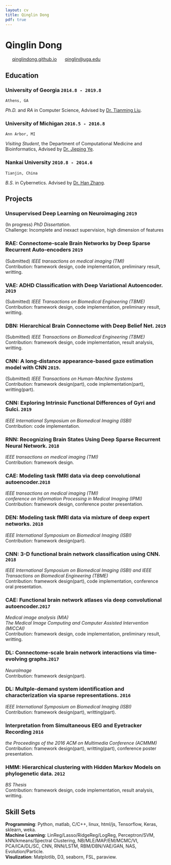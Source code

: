 ```yaml
---
layout: cv
title: Qinglin Dong
pdf: true
---
```

# Qinglin Dong

<div id="webaddress">
<i class="fi-home" style="margin-left:1em"></i>
<a href="https://qinglindong.github.io" style="margin-left:0.5em">qinglindong.github.io</a>
<i class="fi-mail" style="margin-left:1em"></i>
<a href="qinglin@uga.edu" style="margin-left:0.5em">qinglin@uga.edu</a>
</div>

## Education

### __University of Georgia__ `2014.8 - 2019.8`
```
Athens, GA
```
_Ph.D._ and _RA_ in Computer Science, Advised by [Dr. Tianming Liu](http://cobweb.cs.uga.edu/~tliu/).<br>


### __University of Michigan__ `2016.5 - 2016.8`
```
Ann Arbor, MI
```
_Visiting Student_, the Department of Computational Medicine and Bioinformatics, Advised by [Dr. Jieping Ye](https://midas.umich.edu/faculty-member/jieping-ye/).<br>


### __Nankai University__ `2010.8 - 2014.6`
```
Tianjin, China
```
_B.S_. in Cybernetics. Advised by [Dr. Han Zhang](http://ai.nankai.edu.cn/frontend/Teachers/Introduce.aspx?TID=zhangh).<br>

## Projects

### __Unsupervised Deep Learning on Neuroimaging__  `2019`<br>
(In progress) _PhD Dissertation_. <br>
Challenge: Incomplete and inexact supervision, high dimension of features<br>

### __RAE:__ Connectome-scale Brain Networks by Deep Sparse Recurrent Auto-encoders `2019` <br>
(Submitted) _IEEE transactions on medical imaging (TMI)_<br>
Contribution: framework design, code implementation, preliminary result, writting.<br>

### __VAE:__ ADHD Classification with Deep Variational Autoencoder. `2019` <br>
(Submitted) _IEEE Transactions on Biomedical Engineering (TBME)_<br>
Contribution: framework design, code implementation, preliminary result, writting.<br>

### __DBN:__ Hierarchical Brain Connectome with Deep Belief Net. `2019` <br>
(Submitted) _IEEE Transactions on Biomedical Engineering (TBME)_<br>
Contribution: framework design, code implementation, result analysis, writting.<br>

### __CNN:__ A long-distance appearance-based gaze estimation model with CNN `2019`. <br>
(Submitted) _IEEE Transactions on Human-Machine Systems_<br>
Contribution: framework design(part), code implementation(part), writting(part).<br>

### __CNN:__ Exploring Intrinsic Functional Differences of Gyri and Sulci.  `2019`<br>
_IEEE International Symposium on Biomedical Imaging (ISBI)_<br>
Contribution: code implementation.<br>

### __RNN:__ Recognizing Brain States Using Deep Sparse Recurrent Neural Network. `2018`<br>
_IEEE transactions on medical imaging (TMI)_<br>
Contribution: framework design.<br>

### __CAE:__ Modeling task fMRI data via deep convolutional autoencoder.`2018`<br>
_IEEE transactions on medical imaging (TMI)_<br>
_conference on Information Processing in Medical Imaging (IPMI)_<br>
Contribution: framework design, conference poster presentation.<br>

### __DEN:__ Modeling task fMRI data via mixture of deep expert networks. `2018`<br>
_IEEE International Symposium on Biomedical Imaging (ISBI)_<br>
Contribution: framework design(part).<br>

### __CNN:__ 3-D functional brain network classification using CNN. `2018`<br>
_IEEE International Symposium on Biomedical Imaging (ISBI) and IEEE Transactions on Biomedical Engineering (TBME)_<br>
Contribution: framework design(part), code implementation, conference oral presentation.<br>

### __CAE:__ Functional brain network atlases via deep convolutional autoencoder.`2017 `<br>
_Medical image analysis (MIA)_<br>
_The Medical Image Computing and Computer Assisted Intervention (MICCAI)_<br>
Contribution: framework design, code implementation, preliminary result, writting.<br>

### __DL:__ Connectome-scale brain network interactions via time-evolving graphs.`2017 `<br>
_NeuroImage_<br>
Contribution: framework design(part).<br>

### __DL:__ Multple-demand system identification and characterization via sparse representations. `2016`<br>
_IEEE International Symposium on Biomedical Imaging (ISBI)_<br>
Contribution: framework design(part), writting(part).<br>

### Interpretation from Simultaneous EEG and Eyetracker Recording `2016`<br>
_the Proceedings of the 2016 ACM on Multimedia Conference (ACMMM)_<br>
Contribution: framework design(part), writting(part), conference poster presentation.<br>

### __HMM:__ Hierarchical clustering with Hidden Markov Models on phylogenetic data. `2012 `<br>
_BS Thesis_<br>
Contribution: framework design, code implementation, result analysis, writting.<br>
<!---
CNN: Eye Tracking with transfer learning on Raspberry pi3 and neural compute stick. <br>
Mathematical Contest in Modeling, Honorable. `2012 MCM` <br>
Built a Real-time Electromyography controlled functional electrical stimulator(EMG-FES) for paralytic stroke patients.<br>
Reviewer for The International Conference on Progress in Informatics and Computing `2016 PIC`. <br>
-->
## Skill Sets
__Programming__: Python, matlab, C/C++, linux, html/js, Tensorflow, Keras, sklearn, weka. <br>
__Machine Learning__: LinReg/Lasso/RidgeReg/LogReg, Perceptron/SVM, kNN/kmeans/Spectral Clustering, NB/MLE/MAP/EM/MCMC/VI, PCA/ICA/DL/SC, CNN, RNN/LSTM, RBM/DBN/VAE/GAN, NAS, Evolution/Particle. <br>
__Visulization__: Matplotlib, D3, seaborn, FSL, paraview.<br>

<!---
## Publications

### Ge, F., Zhang, S., Huang, H., Jiang, X., Dong, Q., Guo, L., Wang, X., Liu, T.  (2019)Exploring Intrinsic Functional Differences of Gyri, Sulci and 2-hinge, 3-hinge Joints on Cerebral Cortex, In Biomedical Imaging, 2019 IEEE 16th International Symposium.
### Wang, H., Zhao, S., Dong, Q., Cui, Y., Chen, Y., Han, J., ... & Liu, T. (2018). Recognizing Brain States Using Deep Sparse Recurrent Neural Network. IEEE transactions on medical imaging.
### Zhao, Y., Dong, Q., Zhang, S., Zhang, W., Chen, H., Jiang, X., . . . Liu, T. (2018). Automatic Recognition of fMRI-Derived Functional Networks Using 3-D Convolutional Neural Networks. IEEE Transactions on Biomedical Engineering, 65(9), 1975-1984. 
### Huang, H., Hu, X., Dong, Q., Zhao, S., Zhang, S., Zhao, Y., . . . Liu, T. (2018). Modeling task fMRI data via mixture of deep expert networks. Paper presented at the Biomedical Imaging, In Biomedical Imaging (ISBI 2018), 2018 IEEE 15th International Symposium.
### Huang, H., Hu, X., Zhao, Y., Makkie, M., Dong, Q., Zhao, S., . . . Liu, T. (2018). Modeling task fMRI data via deep convolutional autoencoder. IEEE transactions on medical imaging, 37(7), 1551-1561. 
### Wang, H., Zhao, S., Dong, Q., Cui, Y., Chen, Y., Han, J., . . . Liu, T. (2018). Recognizing Brain States Using Deep Sparse Recurrent Neural Network. IEEE transactions on medical imaging. 
### Huang, H., Hu, X., Zhao, Y., Makkie, M., Dong, Q., Zhao, S., ... & Liu, T. (2018). Modeling task fMRI data via deep convolutional autoencoder. IEEE transactions on medical imaging, 37(7), 1551-1561.
### Ren, D., Zhao, Y., Chen, H., Dong, Q., Lv, J., & Liu, T. (2017). 3-D functional brain network classification using Convolutional Neural Networks. Paper presented at the Biomedical Imaging, In Biomedical Imaging (ISBI 2017), 2017 IEEE 14th International Symposium.
### Yuan, J., Li, X., Zhang, J., Luo, L., Dong, Q., Lv, J., . . . Zhang, W. (2017). Spatio-temporal modeling of connectome-scale brain network interactions via time-evolving graphs. NeuroImage. 
### Zhao, Y., Dong, Q., Chen, H., Iraji, A., Li, Y., Makkie, M., . . . Liu, T. (2017). Constructing fine-granularity functional brain network atlases via deep convolutional autoencoder. Medical image analysis, 42, 200-211. 
### Li, X., Zhang, T., Dong, Q., Zhang, S., Hu, X., Du, L., . . . Liu, T. (2017). Predicting cortical 3-hinge locations via structural connective features. Paper presented at the Biomedical Imaging (ISBI 2017), 2017 IEEE 14th International Symposium.
### Zhao, Y., Dong, Q., Chen, H., Iraji, A., Li, Y., Makkie, M., ... & Liu, T. (2017). Constructing fine-granularity functional brain network atlases via deep convolutional autoencoder. Medical image analysis, 42, 200-211.
### Liu, S., Lv, J., Hou, Y., Shoemaker, T., Dong, Q., Li, K., & Liu, T. (2016). What Makes a Good Movie Trailer?: Interpretation from Simultaneous EEG and Eyetracker Recording. Paper presented at the Proceedings of the 2016 ACM on Multimedia Conference.
### Li, X., Dong, Q., Jiang, X., Lv, J., & Liu, T. (2016). Multple-demand system identification and characterization via sparse representations of fMRI data. Paper presented at the Biomedical Imaging, In Biomedical Imaging (ISBI 2016), 2016 IEEE 13th International Symposium.
-->

<!-- ### Footer

Last updated: May 2013 -->
